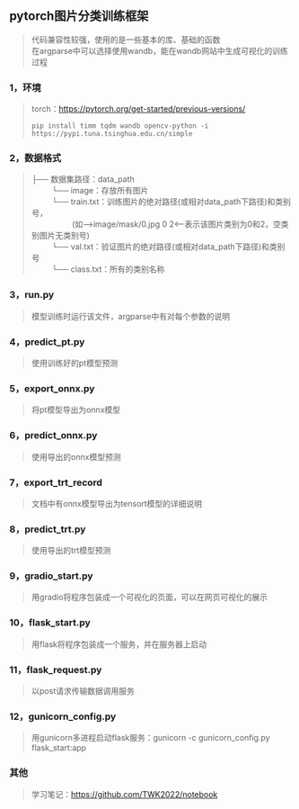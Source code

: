 ## pytorch图片分类训练框架
>代码兼容性较强，使用的是一些基本的库、基础的函数  
>在argparse中可以选择使用wandb，能在wandb网站中生成可视化的训练过程
### 1，环境
>torch：https://pytorch.org/get-started/previous-versions/
>```
>pip install timm tqdm wandb opencv-python -i https://pypi.tuna.tsinghua.edu.cn/simple
>```
### 2，数据格式
>├── 数据集路径：data_path  
>&emsp; &emsp; └── image：存放所有图片  
>&emsp; &emsp; └── train.txt：训练图片的绝对路径(或相对data_path下路径)和类别号，  
>&emsp; &emsp; &emsp; &emsp; (如-->image/mask/0.jpg 0 2<--表示该图片类别为0和2，空类别图片无类别号)  
>&emsp; &emsp; └── val.txt：验证图片的绝对路径(或相对data_path下路径)和类别号  
>&emsp; &emsp; └── class.txt：所有的类别名称  
### 3，run.py
>模型训练时运行该文件，argparse中有对每个参数的说明
### 4，predict_pt.py
>使用训练好的pt模型预测
### 5，export_onnx.py
>将pt模型导出为onnx模型
### 6，predict_onnx.py
>使用导出的onnx模型预测
### 7，export_trt_record
>文档中有onnx模型导出为tensort模型的详细说明
### 8，predict_trt.py
>使用导出的trt模型预测
### 9，gradio_start.py
>用gradio将程序包装成一个可视化的页面，可以在网页可视化的展示
### 10，flask_start.py
>用flask将程序包装成一个服务，并在服务器上启动
### 11，flask_request.py
>以post请求传输数据调用服务
### 12，gunicorn_config.py
>用gunicorn多进程启动flask服务：gunicorn -c gunicorn_config.py flask_start:app
### 其他
>学习笔记：https://github.com/TWK2022/notebook
